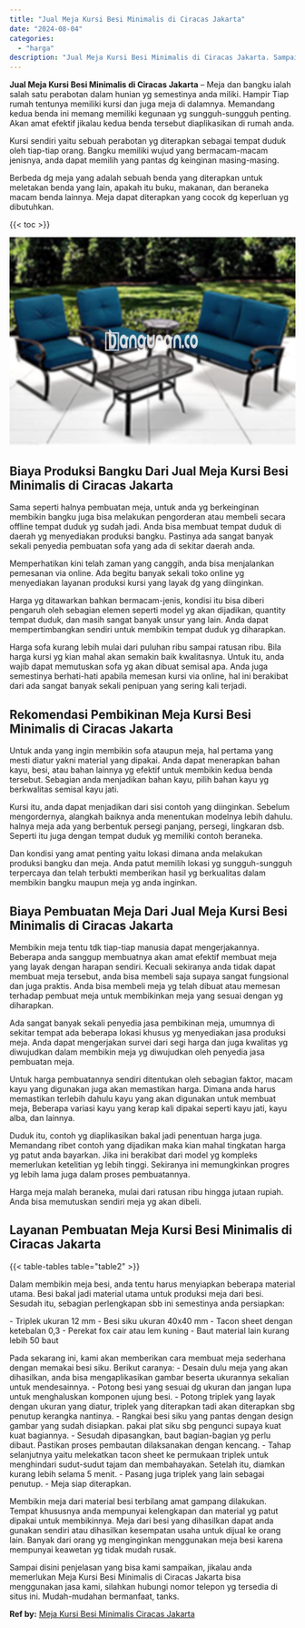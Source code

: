 ```yaml
---
title: "Jual Meja Kursi Besi Minimalis di Ciracas Jakarta"
date: "2024-08-04"
categories: 
  - "harga"
description: "Jual Meja Kursi Besi Minimalis di Ciracas Jakarta. Sampai disini penjelasan yang bisa kami sampaikan, jikalau anda memerlukan Meja Kursi Besi Minimalis di Ci..."
---
```


**Jual Meja Kursi Besi Minimalis di Ciracas Jakarta** – Meja dan bangku ialah salah satu perabotan dalam hunian yg semestinya anda miliki. Hampir Tiap rumah tentunya memiliki kursi dan juga meja di dalamnya. Memandang kedua benda ini memang memiliki kegunaan yg sungguh-sungguh penting. Akan amat efektif jikalau kedua benda tersebut diaplikasikan di rumah anda.

Kursi sendiri yaitu sebuah perabotan yg diterapkan sebagai tempat duduk oleh tiap-tiap orang. Bangku memiliki wujud yang bermacam-macam jenisnya, anda dapat memilih yang pantas dg keinginan masing-masing.

Berbeda dg meja yang adalah sebuah benda yang diterapkan untuk meletakan benda yang lain, apakah itu buku, makanan, dan beraneka macam benda lainnya. Meja dapat diterapkan yang cocok dg keperluan yg dibutuhkan.

{{< toc >}}

![Jual Meja Kursi Besi Minimalis di Ciracas Jakarta](/images/jual-meja-besi-murah04.png)

## Biaya Produksi Bangku Dari Jual Meja Kursi Besi Minimalis di Ciracas Jakarta

Sama seperti halnya pembuatan meja, untuk anda yg berkeinginan membikin bangku juga bisa melakukan pengorderan atau membeli secara offline tempat duduk yg sudah jadi. Anda bisa membuat tempat duduk di daerah yg menyediakan produksi bangku. Pastinya ada sangat banyak sekali penyedia pembuatan sofa yang ada di sekitar daerah anda.

Memperhatikan kini telah zaman yang canggih, anda bisa menjalankan pemesanan via online. Ada begitu banyak sekali toko online yg menyediakan layanan produksi kursi yang layak dg yang diinginkan.

Harga yg ditawarkan bahkan bermacam-jenis, kondisi itu bisa diberi pengaruh oleh sebagian elemen seperti model yg akan dijadikan, quantity tempat duduk, dan masih sangat banyak unsur yang lain. Anda dapat mempertimbangkan sendiri untuk membikin tempat duduk yg diharapkan.

Harga sofa kurang lebih mulai dari puluhan ribu sampai ratusan ribu. Bila harga kursi yg kian mahal akan semakin baik kwalitasnya. Untuk itu, anda wajib dapat memutuskan sofa yg akan dibuat semisal apa. Anda juga semestinya berhati-hati apabila memesan kursi via online, hal ini berakibat dari ada sangat banyak sekali penipuan yang sering kali terjadi.

## Rekomendasi Pembikinan Meja Kursi Besi Minimalis di Ciracas Jakarta

Untuk anda yang ingin membikin sofa ataupun meja, hal pertama yang mesti diatur yakni material yang dipakai. Anda dapat menerapkan bahan kayu, besi, atau bahan lainnya yg efektif untuk membikin kedua benda tersebut. Sebagian anda menjadikan bahan kayu, pilih bahan kayu yg berkwalitas semisal kayu jati.

Kursi itu, anda dapat menjadikan dari sisi contoh yang diinginkan. Sebelum mengordernya, alangkah baiknya anda menentukan modelnya lebih dahulu. halnya meja ada yang berbentuk persegi panjang, persegi, lingkaran dsb. Seperti itu juga dengan tempat duduk yg memiliki contoh beraneka.

Dan kondisi yang amat penting yaitu lokasi dimana anda melakukan produksi bangku dan meja. Anda patut memilih lokasi yg sungguh-sungguh terpercaya dan telah terbukti memberikan hasil yg berkualitas dalam membikin bangku maupun meja yg anda inginkan.

## Biaya Pembuatan Meja Dari Jual Meja Kursi Besi Minimalis di Ciracas Jakarta

Membikin meja tentu tdk tiap-tiap manusia dapat mengerjakannya. Beberapa anda sanggup membuatnya akan amat efektif membuat meja yang layak dengan harapan sendiri. Kecuali sekiranya anda tidak dapat membuat meja tersebut, anda bisa membeli saja supaya sangat fungsional dan juga praktis. Anda bisa membeli meja yg telah dibuat atau memesan terhadap pembuat meja untuk membikinkan meja yang sesuai dengan yg diharapkan.

Ada sangat banyak sekali penyedia jasa pembikinan meja, umumnya di sekitar tempat ada beberapa lokasi khusus yg menyediakan jasa produksi meja. Anda dapat mengerjakan survei dari segi harga dan juga kwalitas yg diwujudkan dalam membikin meja yg diwujudkan oleh penyedia jasa pembuatan meja.

Untuk harga pembuatannya sendiri ditentukan oleh sebagian faktor, macam kayu yang digunakan juga akan memastikan harga. Dimana anda harus memastikan terlebih dahulu kayu yang akan digunakan untuk membuat meja, Beberapa variasi kayu yang kerap kali dipakai seperti kayu jati, kayu alba, dan lainnya.

Duduk itu, contoh yg diaplikasikan bakal jadi penentuan harga juga. Memandang ribet contoh yang dijadikan maka kian mahal tingkatan harga yg patut anda bayarkan. Jika ini berakibat dari model yg kompleks memerlukan ketelitian yg lebih tinggi. Sekiranya ini memungkinkan progres yg lebih lama juga dalam proses pembuatannya.

Harga meja malah beraneka, mulai dari ratusan ribu hingga jutaan rupiah. Anda bisa memutuskan sendiri meja yg akan dibeli.

## Layanan Pembuatan Meja Kursi Besi Minimalis di Ciracas Jakarta

{{< table-tables table="table2" >}}

Dalam membikin meja besi, anda tentu harus menyiapkan beberapa material utama. Besi bakal jadi material utama untuk produksi meja dari besi. Sesudah itu, sebagian perlengkapan sbb ini semestinya anda persiapkan:

\- Triplek ukuran 12 mm - Besi siku ukuran 40x40 mm - Tacon sheet dengan ketebalan 0,3 - Perekat fox cair atau lem kuning - Baut material lain kurang lebih 50 baut

Pada sekarang ini, kami akan memberikan cara membuat meja sederhana dengan memakai besi siku. Berikut caranya: - Desain dulu meja yang akan dihasilkan, anda bisa mengaplikasikan gambar beserta ukurannya sekalian untuk mendesainnya. - Potong besi yang sesuai dg ukuran dan jangan lupa untuk menghaluskan komponen ujung besi. - Potong triplek yang layak dengan ukuran yang diatur, triplek yang diterapkan tadi akan diterapkan sbg penutup kerangka nantinya. - Rangkai besi siku yang pantas dengan design gambar yang sudah disiapkan. pakai plat siku sbg pengunci supaya kuat kuat bagiannya. - Sesudah dipasangkan, baut bagian-bagian yg perlu dibaut. Pastikan proses pembautan dilaksanakan dengan kencang. - Tahap selanjutnya yaitu melekatkan tacon sheet ke permukaan triplek untuk menghindari sudut-sudut tajam dan membahayakan. Setelah itu, diamkan kurang lebih selama 5 menit. - Pasang juga triplek yang lain sebagai penutup. - Meja siap diterapkan.

Membikin meja dari material besi terbilang amat gampang dilakukan. Tempat khususnya anda mempunyai kelengkapan dan material yg patut dipakai untuk membikinnya. Meja dari besi yang dihasilkan dapat anda gunakan sendiri atau dihasilkan kesempatan usaha untuk dijual ke orang lain. Banyak dari orang yg menginginkan menggunakan meja besi karena mempunyai keawetan yg tidak mudah rusak.

Sampai disini penjelasan yang bisa kami sampaikan, jikalau anda memerlukan Meja Kursi Besi Minimalis di Ciracas Jakarta bisa menggunakan jasa kami, silahkan hubungi nomor telepon yg tersedia di situs ini. Mudah-mudahan bermanfaat, tanks.

**Ref by:** [Meja Kursi Besi Minimalis Ciracas Jakarta](https://id.wikipedia.org/wiki/Meja)
